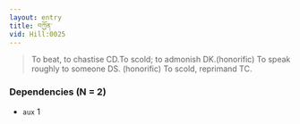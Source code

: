 ```yaml
---
layout: entry
title: བཀྱོན་
vid: Hill:0025
---
```

> To beat, to chastise CD.To scold; to admonish DK.(honorific) To speak roughly to someone DS. (honorific) To scold, reprimand TC.
### Dependencies (N = 2)
* `aux` 1
